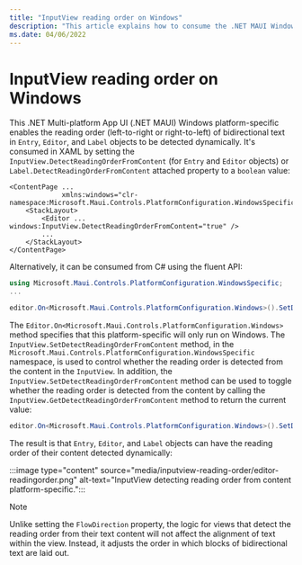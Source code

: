 ```yaml
---
title: "InputView reading order on Windows"
description: "This article explains how to consume the .NET MAUI Windows platform-specific that enables the reading order of bidirectional text to be detected dynamically."
ms.date: 04/06/2022
---
```


# InputView reading order on Windows

This .NET Multi-platform App UI (.NET MAUI) Windows platform-specific enables the reading order (left-to-right or right-to-left) of bidirectional text in `Entry`, `Editor`, and `Label` objects to be detected dynamically. It's consumed in XAML by setting the `InputView.DetectReadingOrderFromContent` (for `Entry` and `Editor` objects) or `Label.DetectReadingOrderFromContent` attached property to a `boolean` value:

```xaml
<ContentPage ...
             xmlns:windows="clr-namespace:Microsoft.Maui.Controls.PlatformConfiguration.WindowsSpecific;assembly=Microsoft.Maui.Controls">
    <StackLayout>
        <Editor ... windows:InputView.DetectReadingOrderFromContent="true" />
        ...
    </StackLayout>
</ContentPage>
```

Alternatively, it can be consumed from C# using the fluent API:

```csharp
using Microsoft.Maui.Controls.PlatformConfiguration.WindowsSpecific;
...

editor.On<Microsoft.Maui.Controls.PlatformConfiguration.Windows>().SetDetectReadingOrderFromContent(true);
```

The `Editor.On<Microsoft.Maui.Controls.PlatformConfiguration.Windows>` method specifies that this platform-specific will only run on Windows. The `InputView.SetDetectReadingOrderFromContent` method, in the `Microsoft.Maui.Controls.PlatformConfiguration.WindowsSpecific` namespace, is used to control whether the reading order is detected from the content in the `InputView`. In addition, the `InputView.SetDetectReadingOrderFromContent` method can be used to toggle whether the reading order is detected from the content by calling the `InputView.GetDetectReadingOrderFromContent` method to return the current value:

```csharp
editor.On<Microsoft.Maui.Controls.PlatformConfiguration.Windows>().SetDetectReadingOrderFromContent(!editor.On<Microsoft.Maui.Controls.PlatformConfiguration.Windows>().GetDetectReadingOrderFromContent());
```

The result is that `Entry`, `Editor`, and `Label` objects can have the reading order of their content detected dynamically:

:::image type="content" source="media/inputview-reading-order/editor-readingorder.png" alt-text="InputView detecting reading order from content platform-specific.":::

> [!NOTE]
> Unlike setting the `FlowDirection` property, the logic for views that detect the reading order from their text content will not affect the alignment of text within the view. Instead, it adjusts the order in which blocks of bidirectional text are laid out.
